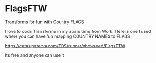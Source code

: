 # FlagsFTW
Transforms for fun with Country FLAGS

I love to code Transforms in my spare time from Work. Here is one I used where you can have fun mapping COUNTRY NAMES to FLAGS

https://cetas.paterva.com/TDS/runner/showseed/FlagsFTW

Its free and anyone can use it
